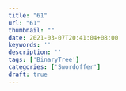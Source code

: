```yaml
---
title: "61"
url: "61"
thumbnail: ""
date: 2021-03-07T20:41:04+08:00
keywords: ''
description: ''
tags: ['BinaryTree']
categories: ['Swordoffer']
draft: true
---
```

